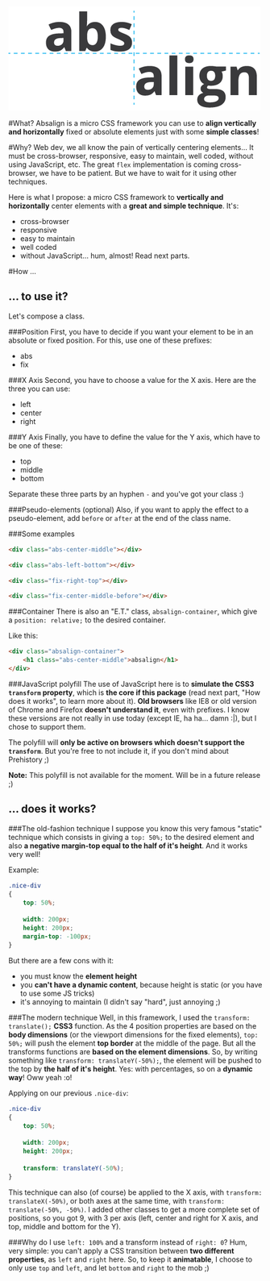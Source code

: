 ![absalign logo](absalign-logo.png "absalign logo")

#What?
Absalign is a micro CSS framework you can use to **align vertically and horizontally** fixed or absolute elements just with some **simple classes**!

#Why?
Web dev, we all know the pain of vertically centering elements... It must be cross-browser, responsive, easy to maintain, well coded, without using JavaScript, etc.
The great ``flex`` implementation is coming cross-browser, we have to be patient. But we have to wait for it using other techniques.

Here is what I propose: a micro CSS framework to **vertically and horizontally** center elements with a **great and simple technique**.
It's:
- cross-browser
- responsive
- easy to maintain
- well coded
- without JavaScript... hum, almost! Read next parts.

#How …
## … to use it?
Let's compose a class.

###Position
First, you have to decide if you want your element to be in an absolute or fixed position. For this, use one of these prefixes:
- abs
- fix

###X Axis
Second, you have to choose a value for the X axis. Here are the three you can use:
- left
- center
- right

###Y Axis
Finally, you have to define the value for the Y axis, which have to be one of these:
- top
- middle
- bottom

Separate these three parts by an hyphen ``-`` and you've got your class :)

###Pseudo-elements (optional)
Also, if you want to apply the effect to a pseudo-element, add ``before`` or ``after`` at the end of the class name.

###Some examples
```html
<div class="abs-center-middle"></div>
```

```html
<div class="abs-left-bottom"></div>
```

```html
<div class="fix-right-top"></div>
```

```html
<div class="fix-center-middle-before"></div>
```

###Container
There is also an "E.T." class, ``absalign-container``, which give a ``position: relative;`` to the desired container.

Like this:
```html
<div class="absalign-container">
	<h1 class="abs-center-middle">absalign</h1>
</div>
```

###JavaScript polyfill
The use of JavaScript here is to **simulate the CSS3 ``transform`` property**, which is **the core if this package** (read next part, "How does it works", to learn more about it).
**Old browsers** like IE8 or old version of Chrome and Firefox **doesn't understand it**, even with prefixes. I know these versions are not really in use today (except IE, ha ha... damn :|), but I chose to support them.

The polyfill will **only be active on browsers which doesn't support the ``transform``**. But you're free to not include it, if you don't mind about Prehistory ;)

**Note:** This polyfill is not available for the moment. Will be in a future release ;)

## … does it works?
###The old-fashion technique
I suppose you know this very famous "static" technique which consists in giving a ``top: 50%;`` to the desired element and also **a negative margin-top equal to the half of it's height**. And it works very well!

Example:
```css
.nice-div
{
	top: 50%;

	width: 200px;
	height: 200px;
	margin-top: -100px;
}
```

But there are a few cons with it:
- you must know the **element height**
- you **can't have a dynamic content**, because height is static (or you have to use some JS tricks)
- it's annoying to maintain (I didn't say "hard", just annoying ;)

###The modern technique
Well, in this framework, I used the ``transform: translate();`` **CSS3** function.
As the 4 position properties are based on the **body dimensions** (or the viewport dimensions for the fixed elements), ``top: 50%;`` will push the element **top border** at the middle of the page.
But all the transforms functions are **based on the element dimensions**. So, by writing something like ``transform: translateY(-50%);``, the element will be pushed to the top by **the half of it's height**. Yes: with percentages, so on a **dynamic way**! Oww yeah :o!

Applying on our previous ``.nice-div``:
```css
.nice-div
{
	top: 50%;

	width: 200px;
	height: 200px;

	transform: translateY(-50%);
}
```

This technique can also (of course) be applied to the X axis, with ``transform: translateX(-50%)``, or both axes at the same time, with ``transform: translate(-50%, -50%)``.
I added other classes to get a more complete set of positions, so you got 9, with 3 per axis (left, center and right for X axis, and top, middle and bottom for the Y).

###Why do I use ``left: 100%`` and a transform instead of ``right: 0``?
Hum, very simple: you can't apply a CSS transition between **two different properties**, as ``left`` and ``right`` here. So, to keep it **animatable**, I choose to only use ``top`` and ``left``, and let ``bottom`` and ``right`` to the mob ;)
